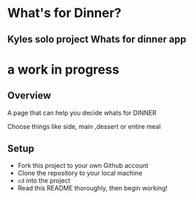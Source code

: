 # What's for Dinner?

## Kyles solo project Whats for dinner app

# a work in progress

## Overview

A page that can help you decide whats for DINNER

 Choose things like side, main ,dessert or entire meal



## Setup

- Fork this project to your own Github account
- Clone the repository to your local machine
- `cd` into the project
- Read this README thoroughly, then begin working!

